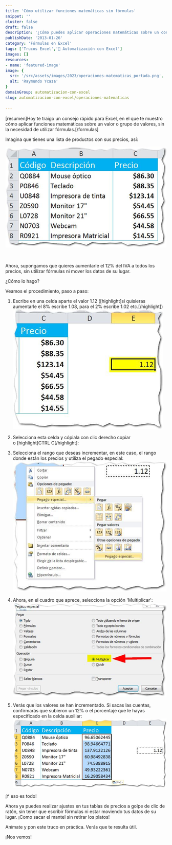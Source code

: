 ```yaml
---
title: 'Cómo utilizar funciones matemáticas sin fórmulas'
snippet: ''
cluster: false
draft: false 
description: '¿Cómo puedes aplicar operaciones matemáticas sobre un conjunto de valores en Excel, sin usar fórmulas? ¡Averígualo aquí!'
publishDate: '2013-01-26'
category: 'Fórmulas en Excel'
tags: ['Trucos Excel','🤖 Automatización con Excel']
images: []
resources: 
- name: 'featured-image'
image: {
  src: '/src/assets/images/2023/operaciones-matematicas_portada.png',
  alt: 'Raymundo Ycaza'
}
domainGroup: automatizacion-con-excel
slug: automatizacion-con-excel/operaciones-matematicas

---
```


\[resumen\]Hoy te traigo un consejo rápido para Excel, en el que te muestro cómo aplicar funciones matemáticas sobre un valor o grupo de valores, sin la necesidad de utilizar fórmulas.\[/formulas\]

Imagina que tienes una lista de productos con sus precios, así:

[![truco-excel](images/truco-excel1.jpg)](http://raymundoycaza.com/wp-content/uploads/truco-excel1.jpg)

 

Ahora, supongamos que quieres aumentarle el 12% del IVA a todos los precios, sin utilizar fórmulas ni mover los datos de su lugar.

¿Cómo lo hago?

Veamos el procedimiento, paso a paso:

1. Escribe en una celda aparte el valor 1.12 (\[highlight\]si quisieras aumentarle el 8% escribe 1.08, para el 2% escribe 1.02 etc.\[/highlight\]) [![truco-excel-002](images/truco-excel-0021.jpg)](http://raymundoycaza.com/wp-content/uploads/truco-excel-0021.jpg) 
    
2. Selecciona esta celda y cópiala con clic derecho copiar o \[highlight\]CTRL C\[/highlight\]:
    
3. Selecciona el rango que deseas incrementar, en este caso, el rango donde están los precios y utiliza el pegado especial: [![truco-excel-003](images/truco-excel-0031.jpg)](http://raymundoycaza.com/wp-content/uploads/truco-excel-0031.jpg)
    
4. Ahora, en el cuadro que aprece, selecciona la opción 'Multiplicar': [![truco-excel-004](images/truco-excel-0041.jpg)](http://raymundoycaza.com/wp-content/uploads/truco-excel-0041.jpg)
    
5. Verás que los valores se han incrementado. Si sacas las cuentas, confirmarás que subieron un 12% o el porcentaje que le hayas especificado en la celda auxiliar: [![truco-excel-005](images/truco-excel-0051.jpg)](http://raymundoycaza.com/wp-content/uploads/truco-excel-0051.jpg)
    

¡Y eso es todo!

Ahora ya puedes realizar ajustes en tus tablas de precios a golpe de clic de ratón, sin tener que escribir fórmulas ni estar moviendo tus datos de su lugar. ¡Como sacar el mantel sin retirar los platos!

Anímate y pon este truco en práctica. Verás que te resulta útil.

¡Nos vemos!
